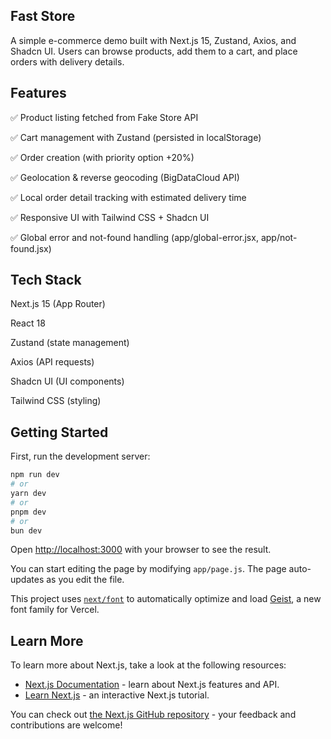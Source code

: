 ## Fast Store

A simple e-commerce demo built with Next.js 15, Zustand, Axios, and Shadcn UI.
Users can browse products, add them to a cart, and place orders with delivery details.

## Features

✅ Product listing fetched from Fake Store API

✅ Cart management with Zustand (persisted in localStorage)

✅ Order creation (with priority option +20%)

✅ Geolocation & reverse geocoding (BigDataCloud API)

✅ Local order detail tracking with estimated delivery time

✅ Responsive UI with Tailwind CSS + Shadcn UI

✅ Global error and not-found handling (app/global-error.jsx, app/not-found.jsx)

## Tech Stack

Next.js 15 (App Router)

React 18

Zustand (state management)

Axios (API requests)

Shadcn UI (UI components)

Tailwind CSS (styling)

## Getting Started

First, run the development server:

```bash
npm run dev
# or
yarn dev
# or
pnpm dev
# or
bun dev
```

Open [http://localhost:3000](http://localhost:3000) with your browser to see the result.

You can start editing the page by modifying `app/page.js`. The page auto-updates as you edit the file.

This project uses [`next/font`](https://nextjs.org/docs/app/building-your-application/optimizing/fonts) to automatically optimize and load [Geist](https://vercel.com/font), a new font family for Vercel.

## Learn More

To learn more about Next.js, take a look at the following resources:

- [Next.js Documentation](https://nextjs.org/docs) - learn about Next.js features and API.
- [Learn Next.js](https://nextjs.org/learn) - an interactive Next.js tutorial.

You can check out [the Next.js GitHub repository](https://github.com/vercel/next.js) - your feedback and contributions are welcome!

